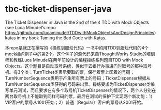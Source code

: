 tbc-ticket-dispenser-java
=========================

The Ticket Dispenser in Java is the 2nd of the 4 TDD with Mock Objects (see Luca Minudel's repo https://github.com/lucaminudel/TDDwithMockObjectsAndDesignPrinciples) katas in my book Taming the Bad Code with Katas.

本repo是我正在撰写的《操练驯服烂代码》一书中的用TDD驯服烂代码的4个mock操练例子中的第2个。这个例子的源代码来自ThoughtWorks Studio的培训师和教练Luca Minudel在两年前设计的编程操练系列题目TDD with Mock Objects。这个题目是自动取号系统，类似于去银行办事进门时取号的那种取号机。有3个类：TurnTicket类表示要取的票，保存着票上印着的号码；TurnNumberSequence类用于产生所有票上的号码；TicketDispenser根据从TurnNumberSequence类获得的号码来出票。操练要求为TicketDispenser类编写单元测试，而且要求在有多个取号机TicketDispenser的情况下，两个人分别在两台取号机上不能取到同样号码的票。最后在测试的保护下实现两个新功能：1）VIP客户的票号从1001开始；2）普通（Regular）客户的票号从2001开始。
